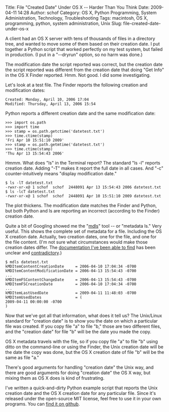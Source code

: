 Title: File "Created Date" Under OS X -- Harder Than You Think
Date: 2009-04-11 14:28
Author: schof
Category: OS X, Python Programming, System Administration, Technology, Troubleshooting
Tags: macintosh, OS X, programming, python, system administration, Unix
Slug: file-created-date-under-os-x

A client had an OS X server with tens of thousands of files in a
directory tree, and wanted to move some of them based on their creation
date. I put together a Python script that worked perfectly on my test
system, but failed in production. (I put in a "--dryrun" option, so no
harm was done.)

The modification date the script reported was correct, but the creation
date the script reported was different from the creation date that doing
"Get Info" in the OS X Finder reported. Hmm. Not good. I did some
investigating.

Let's look at a test file. The Finder reports the following creation and
modification dates:

    Created: Monday, April 10, 2006 17:04
    Modified: Thursday, April 13, 2006 15:54

Python reports a different creation date and the same modification date:

``` {lang="python"}
>>> import os.path
>>> import time
>>> stamp = os.path.getctime('datetest.txt')
>>> time.ctime(stamp)
'Fri Apr 10 15:51:10 2009'
>>> stamp = os.path.getmtime('datetest.txt')
>>> time.ctime(stamp)
'Thu Apr 13 15:54:43 2006'
```

Hmmm. What does "ls" in the Terminal report? The standard "ls -l"
reports creation date. Adding "-T" makes it report the full date in all
cases. And "-c" counter-intuitively means "display modification date."

``` {lang="python"}
$ ls -lT datetest.txt
-rwxr-xr-x@ 1 schof  schof  2448091 Apr 13 15:54:43 2006 datetest.txt
$ ls -lcT datetest.txt
-rwxr-xr-x@ 1 schof  schof  2448091 Apr 10 15:51:10 2009 datetest.txt
```

The plot thickens. The modification date matches the Finder and Python,
but both Python and ls are reporting an incorrect (according to the
Finder) creation date.

Quite a bit of Googling showed me the
"[mdls](http://developer.apple.com/documentation/Darwin/Reference/Manpages/man1/mdls.1.html)"
tool -- or "metadata ls." Very useful. This shows the complete set of
metadata for a file. Including the OS X creation date. Actually, two
creation dates, one for the file, and one for the file content. (I'm not
sure what circumstances would make those creation dates differ. The
[documentation I've been able to
find](http://developer.apple.com/macosx/spotlight.html) has been unclear
and
[contradictory](http://developer.apple.com/documentation/Carbon/Reference/MetadataAttributesRef/Reference/CommonAttrs.html).)

``` {lang="python"}
$ mdls datetest.txt
kMDItemContentCreationDate     = 2006-04-10 17:04:34 -0700
kMDItemContentModificationDate = 2006-04-13 15:54:43 -0700
...
kMDItemFSContentChangeDate     = 2006-04-13 15:54:43 -0700
kMDItemFSCreationDate          = 2006-04-10 17:04:34 -0700
...
kMDItemLastUsedDate            = 2009-04-11 11:48:03 -0700
kMDItemUsedDates               = (
2009-04-11 00:00:00 -0700
)
```

Now that we've got all that information, what does it tell us? The
Unix/Linux standard for "creation date" is to show you the date on which
a particular file was created. If you copy file "a" to file "b," those
are two different files, and the "creation date" for file "b" will be
the date you made the copy.

OS X metadata travels with the file, so if you copy file "a" to file "b"
using ditto on the command-line or using the Finder, the Unix creation
date will be the date the copy was done, but the OS X creation date of
file "b" will be the same as file "a."

There's good arguments for handling "creation date" the Unix way, and
there are good arguments for doing "creation date" the OS X way, but
mixing them as OS X does is kind of frustrating.

I've written a quick-and-dirty Python example script that reports the
Unix creation date and the OS X creation date for any particular file.
Since it's released under the open-source MIT license, feel free to use
it in your own programs. You can [find it on
github](https://github.com/johnmarkschofield/getcreationdate/blob/master/getcreationdate.py "Get Creation Date Script in Python").

